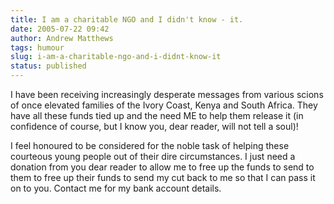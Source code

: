 ```yaml
---
title: I am a charitable NGO and I didn't know - it.
date: 2005-07-22 09:42
author: Andrew Matthews
tags: humour
slug: i-am-a-charitable-ngo-and-i-didnt-know-it
status: published
---
```


I have been receiving increasingly desperate messages from various scions of once elevated families of the Ivory Coast, Kenya and South Africa. They have all these funds tied up and the need ME to help them release it (in confidence of course, but I know you, dear reader, will not tell a soul)!

I feel honoured to be considered for the noble task of helping these courteous young people out of their dire circumstances. I just need a donation from you dear reader to allow me to free up the funds to send to them to free up their funds to send my cut back to me so that I can pass it on to you. Contact me for my bank account details.
